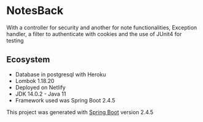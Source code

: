 
# NotesBack

With a controller for security and another for note functionalities, Exception handler, a filter to authenticate with cookies and the use of JUnit4 for testing

## Ecosystem
 - Database in postgresql with Heroku
 - Lombok 1.18.20
 - Deployed on Netlify
 - JDK 14.0.2 - Java 11
 - Framework used was Spring Boot 2.4.5

This project was generated with [Spring Boot](https://spring.io/projects/spring-boot) version 2.4.5


